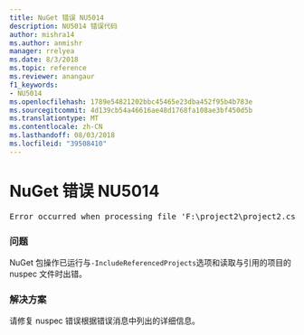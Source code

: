 ```yaml
---
title: NuGet 错误 NU5014
description: NU5014 错误代码
author: mishra14
ms.author: anmishr
manager: rrelyea
ms.date: 8/3/2018
ms.topic: reference
ms.reviewer: anangaur
f1_keywords:
- NU5014
ms.openlocfilehash: 1789e54821202bbc45465e23dba452f95b4b783e
ms.sourcegitcommit: 4d139cb54a46616ae48d1768fa108ae3bf450d5b
ms.translationtype: MT
ms.contentlocale: zh-CN
ms.lasthandoff: 08/03/2018
ms.locfileid: "39508410"
---
```

# <a name="nuget-error-nu5014"></a>NuGet 错误 NU5014
<pre>Error occurred when processing file 'F:\project2\project2.csproj': The 'id' start tag on line 4 position 10 does not match the end tag of 'ids'. Line 4, position 20.</pre>

### <a name="issue"></a>问题

NuGet 包操作已运行与`-IncludeReferencedProjects`选项和读取与引用的项目的 nuspec 文件时出错。


### <a name="solution"></a>解决方案

请修复 nuspec 错误根据错误消息中列出的详细信息。

